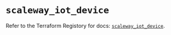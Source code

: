 # `scaleway_iot_device`

Refer to the Terraform Registory for docs: [`scaleway_iot_device`](https://registry.terraform.io/providers/scaleway/scaleway/2.18.0/docs/resources/iot_device).
